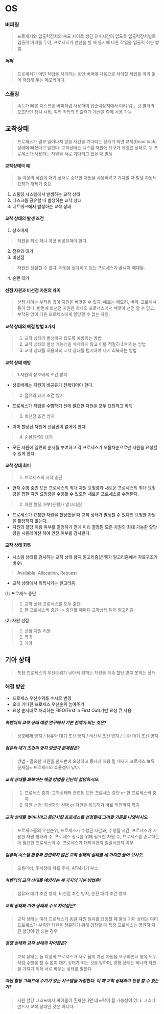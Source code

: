 # OS
### 버퍼링
> 프로세서와 입출력장치의 속도 차이로 생긴 유후시간이 없도록 입출력장치별로 입출력 버퍼를 두어, 
> 프로세서가 연산을 할 때 동시에 다른 작업을 입출력 하는 방법

##### 버퍼
> 프로세서가 어떤 작업을 처리하는 동안 버퍼에 다음으로 처리할 작업을 미리 읽어 저장해 두는 메모리이다.

### 스풀링
> 속도가 빠른 디스크를 버퍼처럼 사용하여 입출력장치에서 미리 읽는 것
> 별개의 오프라인 장치 사용, 여러 작업의 입출력과 계산을 함께 사용 가능

## 교착상태
> 프로세스가 결코 일어나지 않을 사건을 기다리는 상태가 되면 교착(Dead lock)상태에 빠졌다고 말한다.
> 교착상태는 시스템 자원에 요구가 뒤엉킨 상태로, 두 프로세스가 사용하는 자원을 서로 기다리고 있을 때 발생

#### 교착상태의 예
> 둘 이상의 작업이 대기 상태로 중요한 자원을 사용하려고 기다릴 때 발생
 자원의 요청과 해제가 중요

1. 스풀링 시스템에서 발생하는 교착 상태
2. 디스크를 공유할 때 발생하는 교착 상태
3. 네트워크에서 발생하는 교착 상태

#### 교착 상태의 발생 조건
1. 상호배제
> 자원을 최소 하나 이상 비공유해야 한다.
2. 점유와 대기
3. 비선점
> 자원은 선점할 수 없다. 자원을 점유하고 있는 프로세스가 끝나야 해제됨.
4. 순환 대기

#### 선점 자원과 비선점 자원의 차이
> 선점 차이는 부작용 없이 자원을 빼앗을 수 있다. 예로는 메모리, 버퍼, 프로세서 등이 있다. 반면에 비선점 자원은 하나의 프로세스에서 빼앗아 선점 할 수 없고, 부작용 없이 다른 프로세스에게 할당할 수 없는 자원.

#### 교착 상태의 해결 방법 3가지
> 1. 교착 상태가 발생하지 않도록 예방하는 방법
> 2. 교착 상태의 발생 가능성을 배제하지 않고 이를 적절히 회피하는 방법
> 3. 교착 상태를 허용하되 교착 상태를 탐지하여 다시 회복하는 방법

#### 교착 상태 예방
> 1.자원의 상호배제 조건 방지
  + 상호배제는 자원의 비공유가 전제되어야 한다.
> 2. 점유와 대기 조건 방지
  + 프로세스가 작업을 수행하기 전에 필요한 자원을 모두 요청하고 획득
> 3. 비선점 조건 방지
  + 이미 할당된 자원에 선점권이 없어야 한다.
> 4. 순환(환형) 대기 
  + 모든 자원에 일련의 순서를 부여하고 각 프로세스가 오름차순으로만 자원을 요청할 수 있게 한다.

#### 교착 상태 회피
> 1. 프로세스의 시작 중단
  + 현재 수행 중인 모든 프로세스의 최대 자원 요청량과 새로운 프로세스의 최대 요청량을 합한 자원 요청량을 수용할 수 있으면 새로운 프로세스를 수행한다.
> 2. 자원 할당 거부(은행가 알고리즘)
  + 프로세스가 요청한 자원을 할당했을 때 교착 상태가 발생할 수 있다면 요청한 자원을 할당하지 않는다. 
  + 자원의 할당 허용 여부를 결정하기 전에 미리 결정된 모든 자원의 최대 가능한 할당량을 시뮬레이션 하여 안전 여부를 검사한다.
  
  
#### 교착 상태 회복
+ 시스템 상태를 검사하는 교착 상태 탐지 알고리즘(은행가 알고리즘에서 자료구조가 비슷)
> Available, Allocation, Request
+ 교착 상태에서 회복시키는 알고리즘

 (1) 프로세스 중단
 
> 1. 교착 상태 프로세스를 모두 중단
> 2. 한 프로세스씩 중단 -> 중단할 때마다 교착상태 탐지 알고리즘

 (2) 자원 선점
> 1. 선점 자원 지원
> 2. 복귀
> 3. 기아

## 기아 상태
> 특정 프로세스의 우선순위가 낮아서 원하는 자원을 계속 할당 받지 못하는 상태

### 해결 방안
+ 프로세스 우선수위를 수시로 변경
+ 오래 기다린 프로세스 우선순위 높여주기
+ 요청 순서대로 처리하는 FIFO(First In First Out)기반 요청 큐 사용

##### 하벤더의 교착 상태 예방 연구에서 기본 전제가 되는 것은?
> 상호배제 방지 / 점유와 대기 조건 방지 / 비선점 조건 방지 / 순환 대기 조건 방지

##### 점유와 대기 조건의 방지 방법과 문제점은?
> 방법 - 필요한 자원을 한꺼번에 요청하고 동시에 허용 될 때까지 프로세스 보류 문제점= 프로세스의 효율성이 낮다.

##### 교착 상태를 회복하는 해결 방법을 간단히 설명하시오.
> 1) 프로세스 중지: 교착상태와 관련된 모든 프로세스 중단 or 한 프로세스씩 중지
> 2) 자원 선점: 희생자의 선택 or 자원을 획득하기 바로 직전까지 복귀

##### 교착 상태를 벗어나려고 중단시킬 프로세스를 선정할때 고려할 기준을 나열하시오.
> 프로세스들의 우선순위, 프로세스가 수행된 시간과, 수행될 시간, 프로세스가 사용한 자원 형태와 수, 프로세스 종료를 위해 필요한 자원 수, 프로세스를 종료하는데 필요한 프로세스의 수, 프로세스가 대화식인지 일괄식인지 여부

##### 컴퓨터 시스템 환경과 관련되지 않은 교착 상태의 실례를 세 가지만 들어 보시오.
>  교통마비, 주차장에 차를 주차, ATM기기 부스

##### 하벤더의 교착 상태를 예방하는 세 가지의 기본 방법은?
> 점유와 대기 조건 방지, 비선점 조건 방지, 순환 대기 조건 방지

##### 교착 상태와 기아 상태의 주요 차이점은?
> 교착 상태는 여러 프로세스가 동일 자원 점유를 요청할 때 발생
> 기아 상태는 여러 프로세스가 부족한 자원을 점유하기 위해 경장할 때 특정 프로세스는 영원히 자원 할당이 안 되는 경우

##### 경쟁 상태와 교착 상태의 차이점은?
> 교착 상태는 둘 이상의 프로세스가 서로 남이 가진 자원을 요구하면서 양쪽 모두 작업 수행을 할 수 없이 대기 상태가 되는 것을 말하며,
경쟁 상태는 하나의 자원을 가지기 위해 서로 싸우는 상태를 말한다.

##### 자원 할당 그래프에 주기가 있는 시스템을 가정한다. 이 때 교착 상태라고 단정 할 수 있는가?
> 자원 할당 그래프에서 싸이클이 존재한다면 데드락이 될 가능성이 있다. 그러나 반드시 교착 상태인 것은 아니다.
